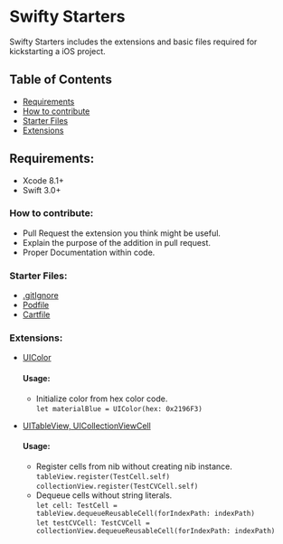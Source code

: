 # Swifty Starters
Swifty Starters includes the extensions and basic files required for kickstarting a iOS project.

## Table of Contents
- [Requirements](#requirements)
- [How to contribute](#how-to-contribute)
- [Starter Files](#starter_files)
- [Extensions](#extensions)

## Requirements:
- Xcode 8.1+
- Swift 3.0+

### How to contribute:
- Pull Request the extension you think might be useful.
- Explain the purpose of the addition in pull request.
- Proper Documentation within code.

### Starter Files:
- [.gitIgnore](./StarterFiles/.gitIgnore)
- [Podfile](./StarterFiles/Podfile)
- [Cartfile](./StarterFiles/Cartfile)

### Extensions:
- [UIColor](./Extensions/UIColor+Extension.swift)
	#### Usage:
	- Initialize color from hex color code.  
	`let materialBlue = UIColor(hex: 0x2196F3)`

- [UITableView, UICollectionViewCell](./Extensions/UIView+Extension.swift)
	#### Usage:
	- Register cells from nib without creating nib instance.  
	`tableView.register(TestCell.self)`
	`collectionView.register(TestCVCell.self)`
	- Dequeue cells without string literals.  
	`let cell: TestCell = tableView.dequeueReusableCell(forIndexPath: indexPath)`  
	`let testCVCell: TestCVCell = collectionView.dequeueReusableCell(forIndexPath: indexPath)`  
